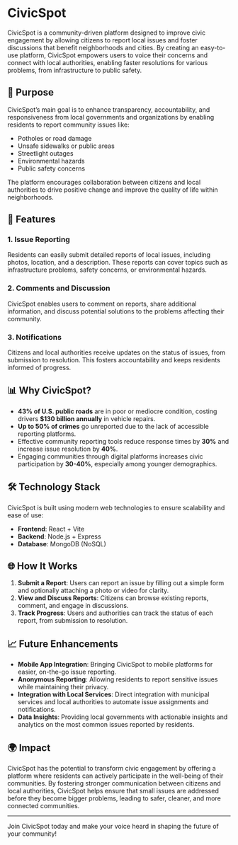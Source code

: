 # CivicSpot

CivicSpot is a community-driven platform designed to improve civic engagement by allowing citizens to report local issues and foster discussions that benefit neighborhoods and cities. By creating an easy-to-use platform, CivicSpot empowers users to voice their concerns and connect with local authorities, enabling faster resolutions for various problems, from infrastructure to public safety.

## 🚀 Purpose
CivicSpot’s main goal is to enhance transparency, accountability, and responsiveness from local governments and organizations by enabling residents to report community issues like:
- Potholes or road damage
- Unsafe sidewalks or public areas
- Streetlight outages
- Environmental hazards
- Public safety concerns

The platform encourages collaboration between citizens and local authorities to drive positive change and improve the quality of life within neighborhoods.

## 🌟 Features

### 1. **Issue Reporting**
Residents can easily submit detailed reports of local issues, including photos, location, and a description. These reports can cover topics such as infrastructure problems, safety concerns, or environmental hazards.

### 2. **Comments and Discussion**
CivicSpot enables users to comment on reports, share additional information, and discuss potential solutions to the problems affecting their community.

### 3. **Notifications**
Citizens and local authorities receive updates on the status of issues, from submission to resolution. This fosters accountability and keeps residents informed of progress.

## 📊 Why CivicSpot?
- **43% of U.S. public roads** are in poor or mediocre condition, costing drivers **$130 billion annually** in vehicle repairs.
- **Up to 50% of crimes** go unreported due to the lack of accessible reporting platforms.
- Effective community reporting tools reduce response times by **30%** and increase issue resolution by **40%**.
- Engaging communities through digital platforms increases civic participation by **30-40%**, especially among younger demographics.

## 🛠️ Technology Stack
CivicSpot is built using modern web technologies to ensure scalability and ease of use:
- **Frontend**: React + Vite
- **Backend**: Node.js + Express
- **Database**: MongoDB (NoSQL)

## 🌐 How It Works
1. **Submit a Report**: Users can report an issue by filling out a simple form and optionally attaching a photo or video for clarity.
2. **View and Discuss Reports**: Citizens can browse existing reports, comment, and engage in discussions.
3. **Track Progress**: Users and authorities can track the status of each report, from submission to resolution.

## 📈 Future Enhancements
- **Mobile App Integration**: Bringing CivicSpot to mobile platforms for easier, on-the-go issue reporting.
- **Anonymous Reporting**: Allowing residents to report sensitive issues while maintaining their privacy.
- **Integration with Local Services**: Direct integration with municipal services and local authorities to automate issue assignments and notifications.
- **Data Insights**: Providing local governments with actionable insights and analytics on the most common issues reported by residents.

## 🌍 Impact
CivicSpot has the potential to transform civic engagement by offering a platform where residents can actively participate in the well-being of their communities. By fostering stronger communication between citizens and local authorities, CivicSpot helps ensure that small issues are addressed before they become bigger problems, leading to safer, cleaner, and more connected communities.

---

Join CivicSpot today and make your voice heard in shaping the future of your community!
